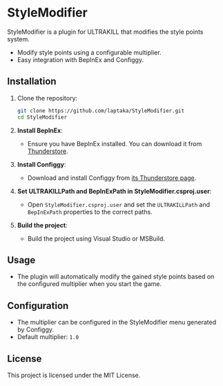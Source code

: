 # StyleModifier

StyleModifier is a plugin for ULTRAKILL that modifies the style points system.

- Modify style points using a configurable multiplier.
- Easy integration with BepInEx and Configgy.

## Installation
1. Clone the repository:
    ```sh
    git clone https://github.com/laptaka/StyleModifier.git
    cd StyleModifier
    ```

2. **Install BepInEx**:
   - Ensure you have BepInEx installed. You can download it from [Thunderstore](https://thunderstore.io/c/ultrakill/p/BepInEx/BepInExPack/).

3. **Install Configgy**:
   - Download and install Configgy from [its Thunderstore page](https://thunderstore.io/c/ultrakill/p/Hydraxous/Configgy/).

4. **Set ULTRAKILLPath and BepInExPath in StyleModifier.csproj.user**:
   - Open `StyleModifier.csproj.user` and set the `ULTRAKILLPath` and `BepInExPath` properties to the correct paths.

5. **Build the project**:
   - Build the project using Visual Studio or MSBuild.

## Usage

- The plugin will automatically modify the gained style points based on the configured multiplier when you start the game.

## Configuration

- The multiplier can be configured in the StyleModifier menu generated by Configgy.
- Default multiplier: `1.0`

## License

This project is licensed under the MIT License.